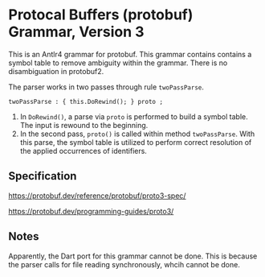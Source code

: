 # Protocal Buffers (protobuf) Grammar, Version 3

This is an Antlr4 grammar for protobuf. This grammar
contains contains a symbol table to remove ambiguity
within the grammar. There is no disambiguation in protobuf2.

The parser works in two passes through rule `twoPassParse`.
```
twoPassParse : { this.DoRewind(); } proto ;
```
1) In `DoRewind()`, a parse via `proto` is performed to build a symbol table.
The input is rewound to the beginning.
1) In the second pass, `proto()` is called within method `twoPassParse`.
With this parse, the symbol table is utilized to perform correct resolution
of the applied occurrences of identifiers.

## Specification

https://protobuf.dev/reference/protobuf/proto3-spec/

https://protobuf.dev/programming-guides/proto3/

## Notes
Apparently, the Dart port for this grammar cannot be done. This is because the parser
calls for file reading synchronously, whcih cannot be done.
